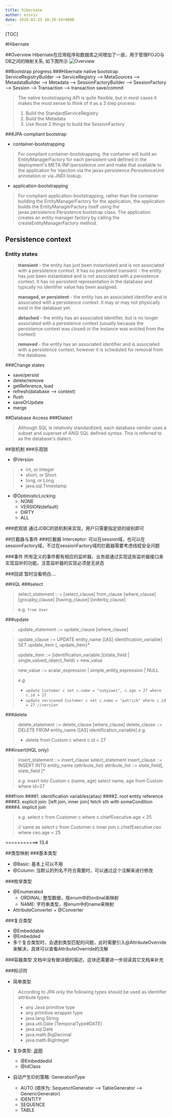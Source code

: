 ```yaml
---
title: hibernate
author: essviv
date: 2016-01-25 10:20:54+0800
---
```


[TOC]

#Hibernate

##Overview
Hibernate在应用程序和数据库之间增加了一层，用于管理POJO与DB之间的映射关系, 如下图所示
![Overview](http://docs.jboss.org/hibernate/orm/5.0/userGuide/en-US/html_single/images/overview.png)

##Bootstrap progress
###Hibernate native bootstrap
	ServiceRegistryBuilder --> ServiceRegistry --> MetaSources --> MetadataBuilder --> Metadata --> SessionFactoryBuilder --> SessionFactory --> Session --> Transaction ——> transaction save/commit

> The native bootstrapping API is quite flexible, but in most cases it makes the most sense to think of it as a 3 step process:
> 1. Build the StandardServiceRegistry
> 2. Build the Metadata
> 3. Use those 2 things to build the SessionFactory

###JPA-compliant bootstrap
+ container-bootstrapping
> For compliant container-bootstrapping, the container will build an EntityManagerFactory for each persistent-unit defined in the deployment's META-INF/persistence.xml and make that available to the application for injection via the javax.persistence.PersistenceUnit annotation or via JNDI lookup.

+ application-bootstrapping
> For compliant application-bootstrapping, rather than the container building the EntityManagerFactory for the application, the application builds the EntityManagerFactory itself using the javax.persistence.Persistence bootstrap class. The application creates an entity manager factory by calling the createEntityManagerFactory method.

## Persistence context
### Entity states
> **transient** - the entity has just been instantiated and is not associated with a persistence context. It has no persistent transient - the entity has just been instantiated and is not associated with a persistence context. It has no persistent representation in the database and typically no identifier value has been assigned.
> 
> **managed, or persistent** - the entity has an associated identifier and is associated with a persistence context. It may or may not physically exist in the database yet.
> 
> **detached** - the entity has an associated identifier, but is no longer associated with a persistence context (usually because the persistence context was closed or the instance was evicted from the context)
> 
> **removed** - the entity has an associated identifier and is associated with a persistence context, however it is scheduled for removal from the database.

###Change states
+ save/persist
+ delete/remove
+ getReference, load
+ refresh(database --> context)
+ flush
+ saveOrUpdate
+ merge

##Database Access
###Dialect
> Although SQL is relatively standardized, each database vendor uses a subset and superset of ANSI SQL defined syntax. This is referred to as the database's dialect.

##锁机制
###乐观锁
+ @Version
> + int, or Integer
> + short, or Short
> + long, or Long
> + java.sql.Timestamp

+ @OptimisticLocking
	+ NONE
	+ VERSION(default)
	+ DIRTY
	+ ALL

###悲观锁
通过JDBC的锁机制来实现，用户只需要指定锁的级别即可

##拦截器与事件
###拦截器
Interceptor: 可以在session域，也可以在sessionFactory域，不过在sessionFactory域的拦截器需要考虑线程安全问题

###事件
所有定义的事件都有相应的监听器，业务层通过实现这些监听器接口来实现监听的功能，注意监听器的实现必须是无状态

###回调
暂时没看明白....

##HQL
###select
> select_statement :: =
>      [select_clause]
>      from_clause
>      [where_clause]
>      [groupby_clause]
>      [having_clause]
>      [orderby_clause]
>      
> e.g. `from User`

###update
>update_statement ::= update_clause [where_clause]

> update_clause ::= UPDATE entity_name [[AS] identification_variable]
>        SET update_item {, update_item}*
>
> update_item ::= [identification_variable.]{state_field | single_valued_object_field}
>       = new_value

> new_value ::= scalar_expression |
>                simple_entity_expression |
>               NULL
>
> *e.g.* 
> + `update Customer c set c.name = "sunyiwei", c.age = 27 where c.id = 27`
> + `update versioned Customer c set c.name = "patrick" where c.id = 27 //version`

###delete
> delete_statement ::= delete_clause [where_clause]
> delete_clause ::= DELETE FROM entity_name [[AS] identification_variable] 
> *e.g.*
> + delete from Custom c where c.id = 27

###insert(HQL only)
> insert_statement ::= insert_clause select_statement
> insert_clause ::= INSERT INTO entity_name (attribute_list)
> attribute_list ::= state_field[, state_field ]*
> 
> *e.g.*
> insert into Custom c (name, age)  select name, age from Custom where id=27

###from
####1. identification variables(alias)
####2. root entity reference
####3. explicit join: [left join, inner join] fetch sth with someCondition
####4. implicit join
> *e.g.*
> select c
> from Customer c
> where c.chiefExecutive.age < 25
> 
> // same as
> select c
> from Customer c
>    inner join c.chiefExecutive ceo
> where ceo.age < 25

===========> 13.4

##类型映射 
###基本类型
+ @Basic: 基本上可以不用
+ @Column: 当默认的列名不符合需要时，可以通过这个注解来进行修改

###枚举类型
+ @Enumerated
	+ ORDINAL: 整型数据，按enum中的ordinal来映射
	+ NAME: 字符串类型，按enum中的name来映射
+ AttributeConverter + @Converter

###复合类型
+ @Embeddable
+ @Embedded
+ 多个复合类型时，会遇到类型匹配的问题，此时需要引入@AttributeOverride来解决，具体可以查看AttributeOverride的注解

###容器类型
文档中没有做详细的描述，这块还需要进一步阅读其它文档来补充

###标识符
+ 简单类型
> According to JPA only the following types should be used as identifier attribute types: 
> + any Java primitive type
> + any primitive wrapper type
> + java.lang.String
> + java.util.Date (TemporalType#DATE)
> + java.sql.Date
> + java.math.BigDecimal
> + java.math.BigInteger

+ 复杂类型: [说明](http://docs.jboss.org/hibernate/orm/5.0/mappingGuide/en-US/html_single/#identifiers-composite)
  + @EmbeddedId
  + @IdClass

+ 自动产生ID的策略: GenerationType
  + AUTO (顺序为: SequenctGenerator --> TableGenerator --> GenericGenerator)
  + IDENTITY
  + SEQUENCE
  + TABLE